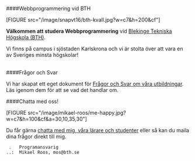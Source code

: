 ####Webbprogrammering vid BTH

[FIGURE src="/image/snapvt16/bth-kvall.jpg?w=c7&h=200&cf"]


**Välkommen att studera Webbprogrammering** vid [Blekinge Tekniska Högskola (BTH)](http://bth.se).

Vi finns på campus i sjöstaden Karlskrona och vi är stolta över att vara en av Sveriges minsta högskolar!<br><br>



####Frågor och Svar

Vi har skapat ett eget dokument för [Frågor och Svar om våra utbildningar](utbildning/faq). Läs igenom dem för att se vad det handlar om.



####Chatta med oss!

[FIGURE src="/image/mikael-roos/me-happy.jpg?w=c7&h=100&cf&a=30,10,35,30"]

Du får gärna [chatta med mig, våra lärare och studenter]([BASEURL]chatt) eller så kan du maila dina frågor direkt till mig.

```text
 .   Programansvarig
..:  Mikael Roos, mos@bth.se
```

<br>
